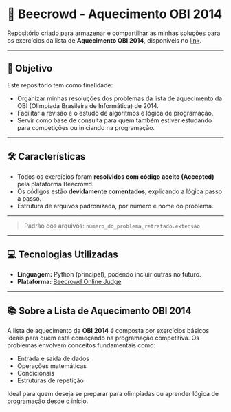 # 🧠 Beecrowd - Aquecimento OBI 2014

Repositório criado para armazenar e compartilhar as minhas soluções para os exercícios da lista de **Aquecimento OBI 2014**, disponíveis no [link](https://judge.beecrowd.com/pt/problems/origin/16).

---

## 🎯 Objetivo

Este repositório tem como finalidade:

- Organizar minhas resoluções dos problemas da lista de aquecimento da OBI (Olimpíada Brasileira de Informática) de 2014.
- Facilitar a revisão e o estudo de algoritmos e lógica de programação.
- Servir como base de consulta para quem também estiver estudando para competições ou iniciando na programação.

---

## 🛠️ Características

- Todos os exercícios foram **resolvidos com código aceito (Accepted)** pela plataforma Beecrowd.
- Os códigos estão **devidamente comentados**, explicando a lógica passo a passo.
- Estrutura de arquivos padronizada, por número e nome do problema.

---

> Padrão dos arquivos: `número_do_problema_retratado.extensão`

---

## 💻 Tecnologias Utilizadas

- **Linguagem:** Python (principal), podendo incluir outras no futuro.
- **Plataforma:** [Beecrowd Online Judge](https://judge.beecrowd.com)

---

## 📚 Sobre a Lista de Aquecimento OBI 2014

A lista de aquecimento da **OBI 2014** é composta por exercícios básicos ideais para quem está começando na programação competitiva. Os problemas envolvem conceitos fundamentais como:

- Entrada e saída de dados
- Operações matemáticas
- Condicionais
- Estruturas de repetição

Ideal para quem deseja se preparar para olimpíadas ou aprender lógica de programação desde o início.




